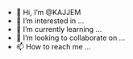 - 👋 Hi, I’m @KAJJEM
- 👀 I’m interested in ...
- 🌱 I’m currently learning ...
- 💞️ I’m looking to collaborate on ...
- 📫 How to reach me ...

<!---
KAJJEM/KAJJEM is a ✨ special ✨ repository because its `README.md` (this file) appears on your GitHub profile.
You can click the Preview link to take a look at your changes.
--->
